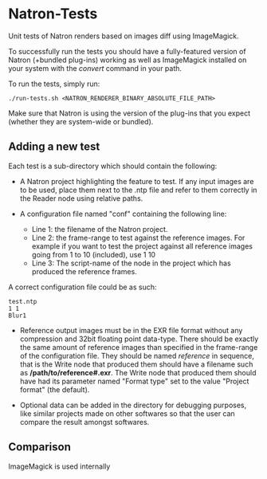 # Natron-Tests
Unit tests of Natron renders based on images diff using ImageMagick.

To successfully run the tests you should have a fully-featured version of Natron (+bundled plug-ins) working as well as ImageMagick installed on your system with the *convert* command in your path.

To run the tests, simply run:

    ./run-tests.sh <NATRON_RENDERER_BINARY_ABSOLUTE_FILE_PATH>

Make sure that Natron is using the version of the plug-ins that you expect (whether they are system-wide or bundled).

Adding a new test
-----------------

Each test is a sub-directory which should contain the following:

- A Natron project highlighting the feature to test. If any input images are to be used, place them next 
to the .ntp file and refer to them correctly in the Reader node using relative paths. 

- A configuration file named "conf" containing the following line:
    - Line 1: the filename of the Natron project.
    - Line 2: the frame-range to test against the reference images. For example if you want to test the project against all reference images going from 1 to 10 (included), use 1 10 
    - Line 3: The script-name of the node in the project which has produced the reference frames.

A correct configuration file could be as such:

    test.ntp
    1 1
    Blur1

- Reference output images must be in the EXR file format without any compression and 32bit floating point data-type. There should be exactly the same amount of reference images than specified in the frame-range of the configuration file. 
    They should be named *reference* in sequence, that is the Write node that produced them should have a filename such as **/path/to/reference#.exr**.
    The Write node that produced them should have had its parameter named "Format type" set to the value "Project format" (the default).

- Optional data can be added in the directory for debugging purposes, like similar projects made on other softwares so that the user can compare the result amongst softwares.


Comparison
-----------

ImageMagick is used internally 